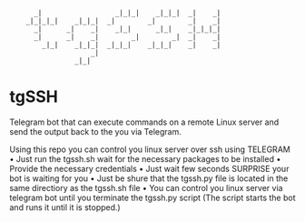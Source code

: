                                                          
	      _|                  _|_|_|    _|_|_|  _|    _|     
	    _|_|_|_|    _|_|_|  _|        _|        _|    _|     
	      _|      _|    _|    _|_|      _|_|    _|_|_|_|     
	      _|      _|    _|        _|        _|  _|    _|     
	        _|_|    _|_|_|  _|_|_|    _|_|_|    _|    _|     
	                    _|                                   
	                _|_|                                     
	


# tgSSH
Telegram bot that can execute commands on a remote Linux server and send the output back to the you via Telegram.

Using this repo you can control you linux server over ssh using TELEGRAM
  • Just run the tgssh.sh wait for the necessary packages to be installed
  • Provide the necessary credentials
  • Just wait few seconds SURPRISE your bot is waiting for you
  • Just be shure that the tgssh.py file is located in the same directiory as the tgssh.sh file
  • You can control you linux server via telegram bot until you terminate the tgssh.py script (The script starts the bot and runs it until it is stopped.)
